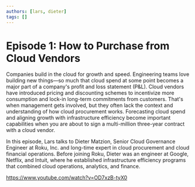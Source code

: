 ```yaml
---
authors: [lars, dieter]
tags: []
---
```


# Episode 1: How to Purchase from Cloud Vendors

Companies build in the cloud for growth and speed. Engineering teams love building new things—so much that cloud spend at some point becomes a major part of a company's profit and loss statement (P&L). Cloud vendors have introduced pricing and discounting schemes to incentivize more consumption and lock-in long-term commitments from customers. That's when management gets involved, but they often lack the context and understanding of how cloud procurement works. Forecasting cloud spend and aligning growth with infrastructure efficiency become important capabilities when you are about to sign a multi-million three-year contract with a cloud vendor.

In this episode, Lars talks to Dieter Matzion, Senior Cloud Governance Engineer at Roku, Inc. and long-time expert in cloud procurement and cloud financial operations. Before joining Roku, Dieter was an engineer at Google, Netflix, and Intuit, where he established infrastructure efficiency programs that combined cloud operations, analytics, and finance.

<!--truncate-->

https://www.youtube.com/watch?v=OD7xzB-tyX0
